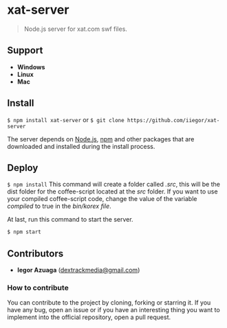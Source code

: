 # xat-server
> Node.js server for xat.com swf files.

## Support
* **Windows**
* **Linux**
* **Mac**

## Install
``$ npm install xat-server`` or `` $ git clone https://github.com/iiegor/xat-server ``

The server depends on [Node.js](http://nodejs.org/), [npm](http://npmjs.org/) and other packages that are downloaded and installed during the install process.

## Deploy
`` $ npm install ``
This command will create a folder called *.src*, this will be the dist folder for the coffee-script located at the *src* folder. If you want to use your compiled coffee-script code, change the value of the variable *compiled* to true in the *bin/korex file*.

At last, run this command to start the server.
```sh
$ npm start
```

## Contributors
* **Iegor Azuaga** (dextrackmedia@gmail.com)

### How to contribute
You can contribute to the project by cloning, forking or starring it. If you have any bug, open an issue or if you have an interesting thing you want to implement into the official repository, open a pull request.
